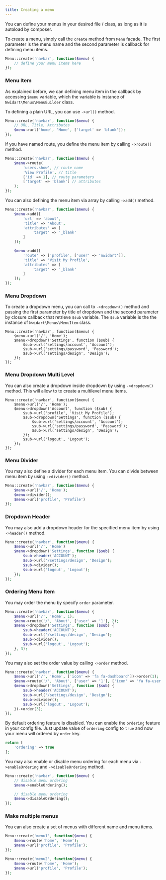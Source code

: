 ```yaml
---
title: Creating a menu
---
```


You can define your menus in your desired file / class, as long as it is autoload by composer.

To create a menu, simply call the `create` method from `Menu` facade. The first parameter is the menu name and the second parameter is callback for defining menu items.

```php
Menu::create('navbar', function($menu) {
    // define your menu items here
});
```

### Menu Item

As explained before, we can defining menu item in the callback by accessing `$menu` variable, which the variable is instance of `Nwidart\Menus\MenuBuilder` class.

To defining a plain URL, you can use `->url()` method.
```php
Menu::create('navbar', function($menu) {
    // URL, Title, Attributes
    $menu->url('home', 'Home', ['target' => 'blank']);
});
```

If you have named route, you define the menu item by calling `->route()` method.
```php
Menu::create('navbar', function($menu) {
	$menu->route(
        'users.show', // route name
        'View Profile', // title
        ['id' => 1], // route parameters
        ['target' => 'blank'] // attributes
    );
});
```

You can also defining the menu item via array by calling `->add()` method.
```php
Menu::create('navbar', function($menu) {
    $menu->add([
        'url' => 'about',
        'title' => 'About',
        'attributes' => [
            'target' => '_blank'
        ]
    ]);

    $menu->add([
        'route' => ['profile', ['user' => 'nwidart']],
        'title' => 'Visit My Profile',
        'attributes' => [
            'target' => '_blank'
        ]
    ]);
});
```

### Menu Dropdown

To create a dropdown menu, you can call to `->dropdown()` method and passing the first parameter by title of dropdown and the second parameter by closure callback that retrieve `$sub` variable. The `$sub` variable is the the instance of `Nwidart\Menus\MenuItem` class.

```
Menu::create('navbar', function($menu) {
    $menu->url('/', 'Home');
    $menu->dropdown('Settings', function ($sub) {
        $sub->url('settings/account', 'Account');
        $sub->url('settings/password', 'Password');
        $sub->url('settings/design', 'Design');
    });
});
```

### Menu Dropdown Multi Level

You can also create a dropdown inside dropdown by using `->dropdown()` method. This will allow to to create a multilevel menu items.
```
Menu::create('navbar', function($menu) {
    $menu->url('/', 'Home');
    $menu->dropdown('Account', function ($sub) {
        $sub->url('profile', 'Visit My Profile');
        $sub->dropdown('Settings', function ($sub) {
            $sub->url('settings/account', 'Account');
            $sub->url('settings/password', 'Password');
            $sub->url('settings/design', 'Design');
        });
        $sub->url('logout', 'Logout');
    });
});
```

### Menu Divider

You may also define a divider for each menu item. You can divide between menu item by using `->divider()` method.

``` php
Menu::create('navbar', function($menu) {
    $menu->url('/', 'Home');
    $menu->divider();
    $menu->url('profile', 'Profile')
});
```

### Dropdown Header

You may also add a dropdown header for the specified menu item by using `->header()` method.

``` php
Menu::create('navbar', function($menu) {
    $menu->url('/', 'Home')
    $menu->dropdown('Settings', function ($sub) {
        $sub->header('ACCOUNT');
        $sub->url('/settings/design', 'Design');
        $sub->divider();
        $sub->url('logout', 'Logout');
    });
});
```

### Ordering Menu Item

You may order the menu by specify `order` parameter.

``` php
Menu::create('navbar', function($menu) {
    $menu->url('/', 'Home', 1);
    $menu->route('/', 'About', ['user' => '1'], 2);
    $menu->dropdown('Settings', function ($sub) {
        $sub->header('ACCOUNT');
        $sub->url('/settings/design', 'Design');
        $sub->divider();
        $sub->url('logout', 'Logout');
    }, 3);
});
```

You may also set the order value by calling `->order` method.

``` php
Menu::create('navbar', function($menu) {
    $menu->url('/', 'Home', ['icon' => 'fa fa-dashboard'])->order(1);
    $menu->route('/', 'About', ['user' => '1'], ['icon' => 'fa fa-user'])->order(2);
    $menu->dropdown('Settings', function ($sub) {
        $sub->header('ACCOUNT');
        $sub->url('/settings/design', 'Design');
        $sub->divider();
        $sub->url('logout', 'Logout');
    })->order(3);
});
```

By default ordering feature is disabled. You can enable the `ordering` feature in your config file. Just update value of `ordering` config to `true` and now your menu will ordered by `order` key.

``` php
return [
	'ordering' => true
];
```

You may also enable or disable menu ordering for each menu via `->enableOrdering` and `->disableOrdering` method.

``` php
Menu::create('navbar', function($menu) {
    // disable menu ordering
    $menu->enableOrdering();

    // disable menu ordering
    $menu->disableOrdering();
});
```

### Make multiple menus

You can also create a set of menus with different name and menu items.

```php
Menu::create('menu1', function($menu) {
	$menu->route('home', 'Home');
    $menu->url('profile', 'Profile');
});

Menu::create('menu2', function($menu) {
    $menu->route('home', 'Home');
    $menu->url('profile', 'Profile');
});
```
